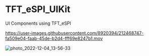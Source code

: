 # TFT_eSPI_UIKit
UI Components using TFT_eSPI


https://user-images.githubusercontent.com/8920394/212468747-fa509e04-faab-45de-b2d4-fff69e8247b1.mov



![photo_2022-12-04_13-56-33](https://user-images.githubusercontent.com/8920394/205486738-e5adbffe-65a4-4aa4-a946-c74acf9bd0ec.jpg)
